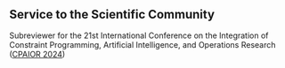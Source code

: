 <h2 style="margin-top:50px;">Service to the Scientific Community</h2>

<div>
  Subreviewer for the 21st International Conference on the Integration of Constraint Programming, Artificial Intelligence, and Operations Research (<a href="https://sites.google.com/view/cpaior2024" target="_blanl">CPAIOR 2024</a>)
</div>